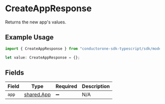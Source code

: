 # CreateAppResponse

Returns the new app's values.

## Example Usage

```typescript
import { CreateAppResponse } from "conductorone-sdk-typescript/sdk/models/shared";

let value: CreateAppResponse = {};
```

## Fields

| Field                                           | Type                                            | Required                                        | Description                                     |
| ----------------------------------------------- | ----------------------------------------------- | ----------------------------------------------- | ----------------------------------------------- |
| `app`                                           | [shared.App](../../../sdk/models/shared/app.md) | :heavy_minus_sign:                              | N/A                                             |